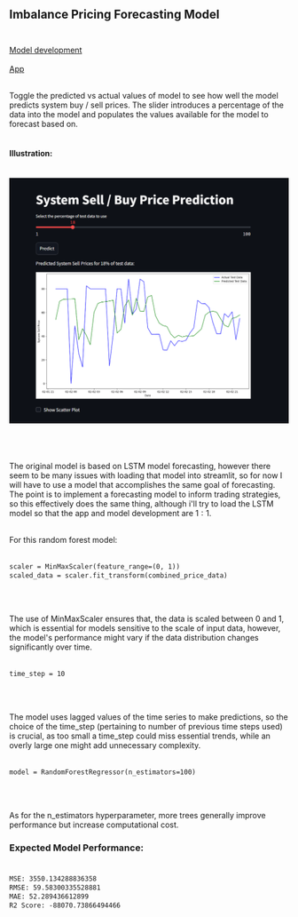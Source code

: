 ## Imbalance Pricing Forecasting Model<br><br>
[Model development](https://github.com/JeffM-Code/PortfolioWork/tree/main/ML/ImbalancePricing)<br><br>
[App](https://imbalancepricingforecastmodel.streamlit.app/)<br><br>

Toggle the predicted vs actual values of model to see how well the model predicts system buy / sell prices. The slider introduces a percentage of the data into the model and populates the values available for the model to forecast based on.<br><br>

#### Illustration:<br><br>
<img src="example.png" alt="example" width="650"/><br><br>

<br><br> The original model is based on LSTM model forecasting, however there seem to be many issues with loading that model into streamlit, so for now I will have to use a model that accomplishes the same goal of forecasting. The point is to implement a forecasting model to inform trading strategies, so this effectively does the same thing, although i'll try to load the LSTM model so that the app and model development are $1:1$.<br><br>

For this random forest model:<br><br>

```
scaler = MinMaxScaler(feature_range=(0, 1))
scaled_data = scaler.fit_transform(combined_price_data)

```
<br><br>

The use of MinMaxScaler ensures that, the data is scaled between 0 and 1, which is essential for models sensitive to the scale of input data, however, the model's performance might vary if the data distribution changes significantly over time.<br><br>

```
time_step = 10

```
<br><br>

The model uses lagged values of the time series to make predictions, so the choice of the time_step (pertaining to number of previous time steps used) is crucial, as too small a time_step could miss essential trends, while an overly large one might add unnecessary complexity.<br><br>

```
model = RandomForestRegressor(n_estimators=100)

```
<br><br>


As for the n_estimators hyperparameter, more trees generally improve performance but increase computational cost.


### Expected Model Performance:<br><br>

```
MSE: 3550.134288836358
RMSE: 59.58300335528881
MAE: 52.289436612899
R2 Score: -88070.73866494466

```